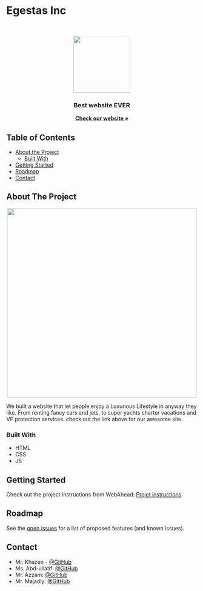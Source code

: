 # Egestas Inc

<!-- PROJECT LOGO -->
<br />

<p align="center">
  <img src="https://github.com/WebAhead7/egestas/blob/main/logo.jpg" width="150" height="150"/>
</p>
<p align="center">
  <h3 align="center">Best website EVER</h3>
  <p align="center">
    <a href="https://webahead7.github.io/egestas/"><strong>Check our website »</strong></a>
  </p>
</p>



<!-- TABLE OF CONTENTS -->
## Table of Contents

* [About the Project](#about-the-project)
  * [Built With](#built-with)
* [Getting Started](#getting-started)
* [Roadmap](#roadmap)
* [Contact](#contact)


<!-- ABOUT THE PROJECT -->
## About The Project
<p align="center">
  <img src="https://github.com/WebAhead7/egestas/blob/main/screenshot.PNG" width="500" height="500" />
</p>

We built a website that let people enjoy a Luxurious Lifestyle in anyway they like. From renting fancy cars and jets, to super yachts charter vacations and VP protection services. check out the link above for our awesome site.

### Built With
* HTML
* CSS
* JS


<!-- GETTING STARTED -->
## Getting Started

Check out the project instructions from WebAhead: [Projet instructions](https://github.com/WebAhead/master-reference/blob/master/coursebook/week-1/project.md)


<!-- ROADMAP -->
## Roadmap

See the [open issues](https://github.com/WebAhead7/egestas/issues) for a list of proposed features (and known issues).

<!-- CONTACT -->
## Contact

* Mr. Khazen - [@GitHub](https://github.com/jiries-khazen)
* Ms. Abd-ullatif:  [@GitHub](https://twitter.com/your_username)
* Mr. Azzam:  [@GitHub](https://github.com/nuwrss)
* Mr. Majadly:  [@GitHub](https://github.com/mjmajadly)

